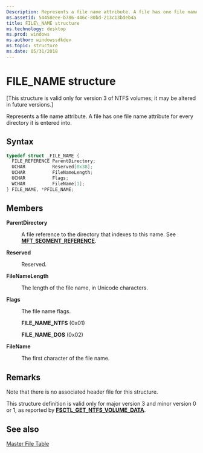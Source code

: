 ```yaml
---
Description: Represents a file name attribute. A file has one file name attribute for every directory it is entered into.
ms.assetid: 54458eee-b786-446c-80bd-213c13bdeb4a
title: FILE\_NAME structure
ms.technology: desktop
ms.prod: windows
ms.author: windowssdkdev
ms.topic: structure
ms.date: 05/31/2018
---
```


# FILE\_NAME structure

\[This structure is valid only for version 3 of NTFS volumes; it may be altered in future versions.\]

Represents a file name attribute. A file has one file name attribute for every directory it is entered into.

## Syntax


```C++
typedef struct _FILE_NAME {
  FILE_REFERENCE ParentDirectory;
  UCHAR          Reserved[0x38];
  UCHAR          FileNameLength;
  UCHAR          Flags;
  WCHAR          FileName[1];
} FILE_NAME, *PFILE_NAME;
```



## Members

<dl> <dt>

**ParentDirectory**
</dt> <dd>

A file reference to the directory that indexes to this name. See [**MFT\_SEGMENT\_REFERENCE**](mft-segment-reference.md).

</dd> <dt>

**Reserved**
</dt> <dd>

Reserved.

</dd> <dt>

**FileNameLength**
</dt> <dd>

The length of the file name, in Unicode characters.

</dd> <dt>

**Flags**
</dt> <dd>

The file name flags.

<dl> <dt>

<span id="FILE_NAME_NTFS"></span><span id="file_name_ntfs"></span>**FILE\_NAME\_NTFS** (0x01)
</dt> <dt>

<span id="FILE_NAME_DOS"></span><span id="file_name_dos"></span>**FILE\_NAME\_DOS** (0x02)
</dt> </dl> </dd> <dt>

**FileName**
</dt> <dd>

The first character of the file name.

</dd> </dl>

## Remarks

Note that there is no associated header file for this structure.

This structure definition is valid only for major version 3 and minor version 0 or 1, as reported by [**FSCTL\_GET\_NTFS\_VOLUME\_DATA**](https://msdn.microsoft.com/en-us/library/Aa364569(v=VS.85).aspx).

## See also

<dl> <dt>

[Master File Table](master-file-table.md)
</dt> </dl>

 

 



